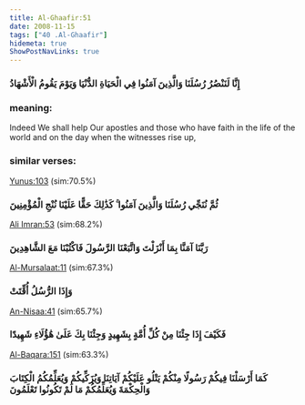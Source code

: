 ```yaml
---
title: Al-Ghaafir:51
date: 2008-11-15
tags: ["40 .Al-Ghaafir"]
hidemeta: true 
ShowPostNavLinks: true 
---
```

### إِنَّا لَنَنْصُرُ رُسُلَنَا وَالَّذِينَ آمَنُوا فِي الْحَيَاةِ الدُّنْيَا وَيَوْمَ يَقُومُ الْأَشْهَادُ
### meaning: 
Indeed We shall help Our apostles and those who have faith in the life of the world and on the day when the witnesses rise up,
### similar verses: 

[Yunus:103](/10/103) (sim:70.5%)

### ثُمَّ نُنَجِّي رُسُلَنَا وَالَّذِينَ آمَنُوا ۚ كَذَٰلِكَ حَقًّا عَلَيْنَا نُنْجِ الْمُؤْمِنِينَ

[Ali Imran:53](/3/53) (sim:68.2%)

### رَبَّنَا آمَنَّا بِمَا أَنْزَلْتَ وَاتَّبَعْنَا الرَّسُولَ فَاكْتُبْنَا مَعَ الشَّاهِدِينَ

[Al-Mursalaat:11](/77/11) (sim:67.3%)

### وَإِذَا الرُّسُلُ أُقِّتَتْ

[An-Nisaa:41](/4/41) (sim:65.7%)

### فَكَيْفَ إِذَا جِئْنَا مِنْ كُلِّ أُمَّةٍ بِشَهِيدٍ وَجِئْنَا بِكَ عَلَىٰ هَٰؤُلَاءِ شَهِيدًا

[Al-Baqara:151](/2/151) (sim:63.3%)

### كَمَا أَرْسَلْنَا فِيكُمْ رَسُولًا مِنْكُمْ يَتْلُو عَلَيْكُمْ آيَاتِنَا وَيُزَكِّيكُمْ وَيُعَلِّمُكُمُ الْكِتَابَ وَالْحِكْمَةَ وَيُعَلِّمُكُمْ مَا لَمْ تَكُونُوا تَعْلَمُونَ
